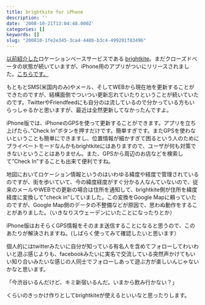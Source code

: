 ```yaml
---
title: brightkite for iPhone
description: ''
date: '2008-10-21T13:04:48.000Z'
categories: []
keywords: []
slug: "200810-1fe2e345-3ca4-448b-b3c4-499201f83496"
---
```

[以前紹介した](http://blog.qli.jp/2008/07/sns-brightkitec.html)ロケーションベースサービスである [brightkite](http://brightkite.com/)。まだクローズドベータの状態が続いていますが、iPhone用のアプリがついにリリースされました。[こちらです。](http://phobos.apple.com/WebObjects/MZStore.woa/wa/viewSoftware?id=294178808&mt=8)

もともとSMS(米国内のみ)やメール、そしてWEBから現在地を更新することができたのですが、結構面倒でついつい更新忘れていたりということが続いていたのです。TwitterやFriendfeedにも自分のは流しているので分かっている方もいらっしゃるかと思いますが、最近は全然更新してなかったんですよ。

iPhone版では、iPhoneのGPSを使って更新することができます。アプリを立ち上げたら、”Check In”ボタンを押すだけです。簡単すぎです。またGPSを使わないということも簡単にできますし、位置情報が細かすぎて困るという人のためにプライベートモードなんかもbrightkiteにはありますので、ユーザが何も対策できないということはありません。また、GPSから周辺のお店などを検索して”Check In”することも出来て便利ですね。

地図においてロケーション情報というのはいわゆる緯度や経度で管理されているのですが、街を歩いていて、今の緯度経度がすぐ分かる人なんていないので、従来のメールやWEBでの更新の場合は住所を通知して、brightkite側が住所を緯度経度に変換して”check in”していました。この変換をGoogle Mapに頼っていたのですが、Google Map側のデータの不整備などが原因で、思わぬ動作をすることがありました。（いきなりスウェーデンにいたことになったりとか）

iPhone版はおそらくGPS情報をそのまま送信することになると思うので、このあたりが解決されますね。(しばらく使ってみて確認したいと思います）

個人的にはtwitterみたいに自分が知っている有名人を含めてフォローしてわいわいと遊ぶ感じよりも、facebookみたいに実名で交流している突然声かけてもいい知り合いみたいな感じの人同士でフォローしあって遊ぶ方が楽しいんじゃないかなと思います。

「今渋谷いるんだけど、キミ新宿いるんだ。いまから飲み行かない？」

くらいのきっかけ作りとしてbrightkiteが使えるといいなと思ったりします。